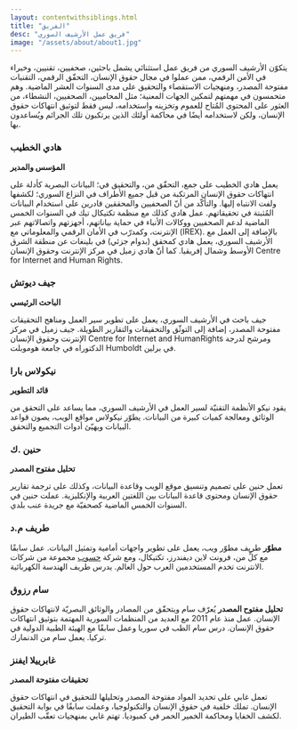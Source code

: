 ```yaml
---
layout: contentwithsiblings.html
title: "الفريق"
desc: "فريق عمل الأرشيف السوري"
image: "/assets/about/about1.jpg"
---
```


يتكوّن الأرشيف السوري من فريق عمل استثنائي يشمل باحثين، صحفيين، تقنيين، وخبراء في الأمن الرقمي، ممن عملوا في مجال حقوق الإنسان، التحقّق الرقمي، التقنيات مفتوحة المصدر، ومنهجيات الاستقصاء والتحقيق على مدى السنوات العشر الماضية.
وهم متحمسون في مهمتهم لتمكين الجهات المعنية؛ مثل المحاميين، الصحفيين، النشطاء، من العثور على المحتوى المُتاح للعموم وتخزينه واستخدامه، ليس فقط لتوثيق انتهاكات حقوق الإنسان، ولكن لاستخدامه أيضًا في محاكمة أولئك الذين يرتكبون تلك الجرائم ويُساعدون بها.

### هادي الخطيب
__المؤسس والمدير__

يعمل هادي الخطيب على جمع، التحقّق من، والتحقيق في؛ البيانات البصرية كأدلة على انتهاكات حقوق الإنسان المرتكبة من قبل جميع الأطراف في النزاع السوري؛ لكشفها ولفت الانتباه إليها. والتأكّد من أنّ الصحفيين والمحققين قادرين على استخدام البيانات المُثبتة في تحقيقاتهم. عمل هادي كذلك مع منظمة تكتيكال تيك في السنوات الخمس الماضية لدعم الصحفيين ووكالات الأنباء في حماية بياناتهم، أجهزتهم واتصالاتهم عبر الإنترنت، وكمدرّب في الأمان الرقمي والمعلوماتي مع (IREX). بالإضافة إلى العمل مع الأرشيف السوري، يعمل هادي كمحقق (بدوام جزئي) في بلينغات عن منطقة الشرق الأوسط وشمال إفريقيا. كما أنّ هادي زميل في مركز الإنترنت وحقوق الإنسان Centre for Internet and Human Rights.

### جيف ديوتش
__الباحث الرئيسي__

جيف باحث في الأرشيف السوري، يعمل على تطوير سير العمل ومناهج التحقيقات مفتوحة المصدر، إضافة إلى التوثّق والتحقيقات والتقارير الطويلة. جيف زميل في مركز الإنترنت وحقوق الإنسان Centre for Internet and HumanRights ومرشح لدرجة الدكتوراه في جامعة هوموبلت Humboldt في برلين.

### نيكولاس بارا
__قائد التطوير__

يقود نيكو الأنظمة التقنيّة لسير العمل في الأرشيف السوري، مما يساعد على التحقق من الوثائق ومعالجة كميات كبيرة من البيانات. يطوّر نيكولاس مواقع الويب، يصون قواعد البيانات ويهيّئ أدوات التجميع والتحقق.

### حنين .ك
__تحليل مفتوح المصدر__

تعمل حنين على تصميم وتنسيق موقع الويب وقاعدة البيانات، وكذلك على ترجمة تقارير حقوق الإنسان ومحتوى قاعدة البيانات بين اللغتين العربية والإنكليزية.
عملت حنين في السنوات الخمس الماضية كصحفيّة مع جريدة عنب بلدي.

### طريف م.د
__مطوّر__
طريف مطوّر ويب، يعمل على تطوير واجهات أمامية وتمثيل البيانات. عمل سابقًا مع كلٍّ من، فرونت لاين ديفندرز، تكتيكال، ومع شركة [حسوب](https://www.hsoub.com/) مجموعة من شركات الانترنت تخدم المستخدمين العرب حول العالم.  يدرس طريف الهندسة الكهربائية.

### سام رزوق
__تحليل مفتوح المصدر__
يُعرّف سام ويتحقّق من المصادر والوثائق البصريّة لانتهاكات حقوق الإنسان. عمل منذ عام 2011 مع العديد من المنظمات السورية المهتمة بتوثيق انتهاكات حقوق الإنسان.
درس سام الطب في سوريا وعمل سابقًا مع الهيئة الطبية الدولية في تركيا. يعمل سام من الدنمارك.

### غابرييلا ايفنز
__تحقيقات مفتوحة المصدر__

تعمل غابي على تحديد المواد مفتوحة المصدر وتحليلها للتحقيق في انتهاكات حقوق الإنسان. تملك خلفية في حقوق الإنسان والتكنولوجيا، وعملت سابقًا في بوابة التحقيق لكشف الخفايا ومحاكمة الخمير الحمر في كمبوديا. تهتم غابي بمنهجيات تعقّب الطيران.
